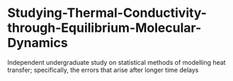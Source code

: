 # Studying-Thermal-Conductivity-through-Equilibrium-Molecular-Dynamics
Independent undergraduate study on statistical methods of modelling heat transfer; specifically, the errors that arise after longer time delays
